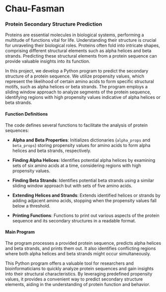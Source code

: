 # Chau-Fasman
### Protein Secondary Structure Prediction

Proteins are essential molecules in biological systems, performing a multitude of functions vital for life. Understanding their structure is crucial for unraveling their biological roles. Proteins often fold into intricate shapes, comprising different structural elements such as alpha helices and beta strands. Predicting these structural elements from a protein sequence can provide valuable insights into its function.

In this project, we develop a Python program to predict the secondary structure of a protein sequence. We utilize propensity values, which represent the likelihood of certain amino acids to form specific structural motifs, such as alpha helices or beta strands. The program employs a sliding window approach to analyze segments of the protein sequence, identifying regions with high propensity values indicative of alpha helices or beta strands.

#### Function Definitions

The code defines several functions to facilitate the analysis of protein sequences:

- **Alpha and Beta Properties**: Initializes dictionaries (`alpha_props` and `beta_props`) storing propensity values for amino acids to form alpha helices and beta strands, respectively.
  
- **Finding Alpha Helices**: Identifies potential alpha helices by examining sets of six amino acids at a time, considering regions with high propensity values.
  
- **Finding Beta Strands**: Identifies potential beta strands using a similar sliding window approach but with sets of five amino acids.
  
- **Extending Helices and Strands**: Extends identified helices or strands by adding adjacent amino acids, stopping when the propensity values fall below a threshold.
  
- **Printing Functions**: Functions to print out various aspects of the protein sequence and its secondary structures in a readable format.

#### Main Program

The program processes a provided protein sequence, predicts alpha helices and beta strands, and prints them out. It also identifies conflicting regions where both alpha helices and beta strands might occur simultaneously.

This Python program offers a valuable tool for researchers and bioinformaticians to quickly analyze protein sequences and gain insights into their structural characteristics. By leveraging predefined propensity values, it provides a convenient way to predict secondary structure elements, aiding in the understanding of protein function and behavior.
